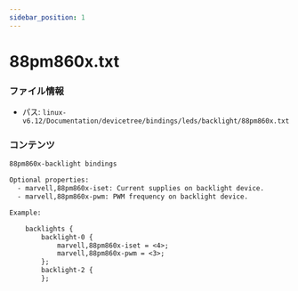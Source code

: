 ```yaml
---
sidebar_position: 1
---
```

# 88pm860x.txt

### ファイル情報

- パス: `linux-v6.12/Documentation/devicetree/bindings/leds/backlight/88pm860x.txt`

### コンテンツ

```txt
88pm860x-backlight bindings

Optional properties:
  - marvell,88pm860x-iset: Current supplies on backlight device.
  - marvell,88pm860x-pwm: PWM frequency on backlight device.

Example:

	backlights {
		backlight-0 {
			marvell,88pm860x-iset = <4>;
			marvell,88pm860x-pwm = <3>;
		};
		backlight-2 {
		};

```
